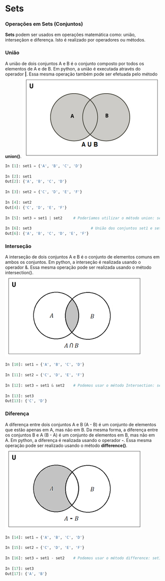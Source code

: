 # Sets

### Operações em Sets (Conjuntos)

**Sets** podem ser usados em operações matemática como: união, interseçãon e diferença. Isto é realizado por operadores ou métodos.

### União

A união de dois conjuntos A e B é o conjunto composto por todos os elementos de A e de B. Em python, a união é executada através do operador **|**. Essa mesma operação também pode ser efetuada pelo método **union()**.
![conjuntos](/imagens/uniao.png)

``` python
In [1]: set1 = {'A', 'B', 'C', 'D'}

In [2]: set1
Out[2]: {'A', 'B', 'C', 'D'}

In [3]: set2 = {'C', 'D', 'E', 'F'}

In [4]: set2
Out[4]: {'C', 'D', 'E', 'F'}

In [5]: set3 = set1 | set2     # Poderíamos utilizar o método union: set1.union(set2)

In [6]: set3                           # União dos conjuntos set1 e set2
Out[6]: {'A', 'B', 'C', 'D', 'E', 'F'}
```

### Interseção

A interseção de dois conjuntos A e B é o conjunto de elementos comuns em ambos os conjuntos. Em python, a interseção é realizada usando o operador &. Essa mesma operação pode ser realizada usando o método intersection().
![conjuntos](/imagens/intersecao.png)

``` python
In [10]: set1 = {'A', 'B', 'C', 'D'}

In [11]: set2 = {'C', 'D', 'E', 'F'}

In [12]: set3 = set1 & set2    # Podemos usar o método Intersection: set1.intersection(set2)

In [13]: set3
Out[13]: {'C', 'D'}

```

### Diferença

A diferença entre dois conjuntos A e B (A - B) é um conjunto de elementos que estão apenas em A, mas não em B. Da mesma forma, a diferença entre os conjuntos B e A (B - A) é um conjunto de elementos em B, mas não em A. Em python, a diferença é realizada usando o operador **-**. Essa mesma operação pode ser realizado usando o método **difference()**.
![conjuntos](/imagens/diferenca.png)

``` python
In [14]: set1 = {'A', 'B', 'C', 'D'}

In [15]: set2 = {'C', 'D', 'E', 'F'}

In [16]: set3 = set1 - set2    # Podemos usar o método difference: set1.difference(set2)

In [17]: set3
Out[17]: {'A', 'B'}
```
